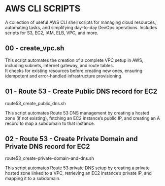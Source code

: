 # AWS CLI SCRIPTS

A collection of useful AWS CLI shell scripts for managing cloud resources, automating tasks, and simplifying day-to-day DevOps operations. Includes scripts for S3, EC2, IAM, ELB, VPC, and more.

## 00 - create_vpc.sh

This script automates the creation of a complete VPC setup in AWS, including subnets, internet gateway, and route tables.  
It checks for existing resources before creating new ones, ensuring idempotent and error-handled infrastructure provisioning.

## 01 - Route 53 - Create Public DNS record for EC2

route53_create_public_dns.sh

This script automates Route 53 DNS management by creating a hosted zone (if not existing), fetching an EC2 instance’s public IP, and creating an A record to map a subdomain to that instance.

## 02 - Route 53 - Create Private Domain and Private DNS record for EC2

route53_create-private-domain-and-dns.sh

This script automates Route 53 private DNS setup by creating a private hosted zone linked to a VPC, retrieving an EC2 instance’s private IP, and mapping it to a subdomain.
